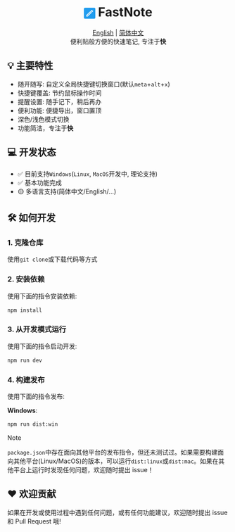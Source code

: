 # <div align="center"><img src="./favicon-512x512.png" alt="Fastnote logo" align="center" width="5%" height="5%" /> FastNote </div>

<div align="center">
    <a href="./README.md">English</a> | <a href="./README.zh-cn.md">简体中文</a>
</div>

<center>便利贴般方便的快速笔记, 专注于<b>快</b></center>

## 💡 主要特性

- 随开随写: 自定义全局快捷键切换窗口(默认`meta`+`alt`+`x`)
- 快捷键覆盖: 节约鼠标操作时间
- 提醒设置: 随手记下，稍后再办
- 便利功能: 便捷导出，窗口置顶
- 深色/浅色模式切换
- 功能简洁，专注于<b>快</b>

## 💻 开发状态

- ✅ 目前支持`Windows`(`Linux`, `MacOS`开发中, 理论支持)
- ✅ 基本功能完成
- 🟡 多语言支持(简体中文/English/...)

## 🛠️ 如何开发

### 1. 克隆仓库

使用`git clone`或下载代码等方式

### 2. 安装依赖

使用下面的指令安装依赖:

```bash
npm install
```

### 3. 从开发模式运行

使用下面的指令启动开发:

```bash
npm run dev
```

### 4. 构建发布

使用下面的指令发布:

**Windows**:

```bash
npm run dist:win
```

> [!NOTE]
>
> `package.json`中存在面向其他平台的发布指令，但还未测试过。如果需要构建面向其他平台(Linux/MacOS)的版本，可以运行`dist:linux`或`dist:mac`。如果在其他平台上运行时发现任何问题，欢迎随时提出 issue！

## ❤️ 欢迎贡献

如果在开发或使用过程中遇到任何问题，或有任何功能建议，欢迎随时提出 issue 和 Pull Request 哦!
